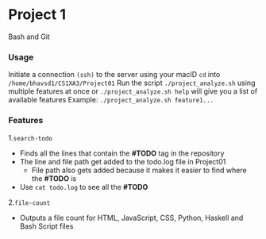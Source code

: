 # Project 1
Bash and Git

### Usage
Initiate a connection `(ssh)` to the server using your macID 
`cd` into `/home/bhavsd1/CS1XA3/Project01`
Run the script `./project_analyze.sh` using multiple features at once
or `./project_analyze.sh help` will give you a list of available features
Example: `./project_analyze.sh feature1...` 


### Features
1.`search-todo`
  - Finds all the lines that contain the **#TODO** tag in the repository
  - The line and file path get added to the todo.log file in Project01
    - File path also gets added because it makes it easier to find where the **#TODO** is
  - Use `cat todo.log` to see all the **#TODO**

2.`file-count`
  - Outputs a file count for HTML, JavaScript, CSS, Python, Haskell and Bash Script files



